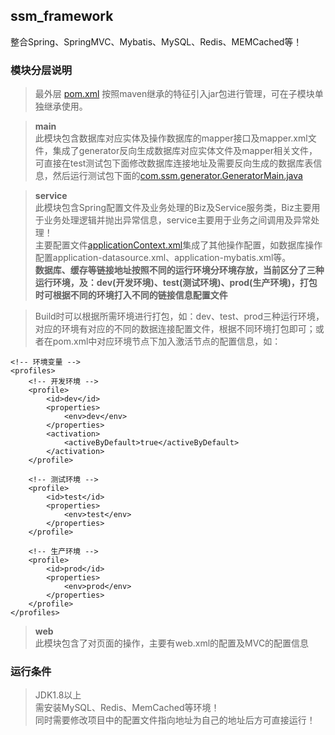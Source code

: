 ## ssm_framework
整合Spring、SpringMVC、Mybatis、MySQL、Redis、MEMCached等！

### 模块分层说明

> 最外层 [pom.xml](https://github.com/hyblogs/ssm_framework/blob/master/pom.xml) 按照maven继承的特征引入jar包进行管理，可在子模块单独继承使用。

> **main**  
> 此模块包含数据库对应实体及操作数据库的mapper接口及mapper.xml文件，集成了generator反向生成数据库对应实体文件及mapper相关文件，可直接在test测试包下面修改数据库连接地址及需要反向生成的数据库表信息，然后运行测试包下面的[com.ssm.generator.GeneratorMain.java](https://github.com/hyblogs/ssm_framework/blob/master/main/src/test/java/com/ssm/generator/GeneratorMain.java)

> **service**  
> 此模块包含Spring配置文件及业务处理的Biz及Service服务类，Biz主要用于业务处理逻辑并抛出异常信息，service主要用于业务之间调用及异常处理！  
> 主要配置文件[applicationContext.xml](https://github.com/hyblogs/ssm_framework/blob/master/service/src/main/resources/applicationContext.xml)集成了其他操作配置，如数据库操作配置application-datasource.xml、application-mybatis.xml等。  
> **数据库、缓存等链接地址按照不同的运行环境分环境存放，当前区分了三种运行环境，及：dev(开发环境)、test(测试环境)、prod(生产环境)，打包时可根据不同的环境打入不同的链接信息配置文件**  

> Build时可以根据所需环境进行打包，如：dev、test、prod三种运行环境，对应的环境有对应的不同的数据连接配置文件，根据不同环境打包即可；或者在pom.xml中对应环境节点下加入激活节点的配置信息，如：  

    <!-- 环境变量 -->
    <profiles>
        <!-- 开发环境 -->
        <profile>
            <id>dev</id>
            <properties>
                <env>dev</env>
            </properties>
            <activation>
                <activeByDefault>true</activeByDefault>
            </activation>
        </profile>

        <!-- 测试环境 -->
        <profile>
            <id>test</id>
            <properties>
                <env>test</env>
            </properties>
        </profile>

        <!-- 生产环境 -->
        <profile>
            <id>prod</id>
            <properties>
                <env>prod</env>
            </properties>
        </profile>
    </profiles>
    
> **web**  
> 此模块包含了对页面的操作，主要有web.xml的配置及MVC的配置信息  

### 运行条件
> JDK1.8以上  
> 需安装MySQL、Redis、MemCached等环境！  
> 同时需要修改项目中的配置文件指向地址为自己的地址后方可直接运行！  
